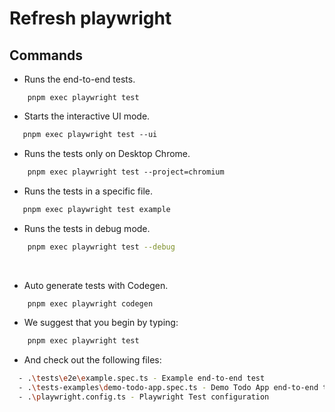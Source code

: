 # Refresh playwright

## Commands

- Runs the end-to-end tests. 

``` bash​
    pnpm exec playwright test
```

- Starts the interactive UI mode.
 
``` bash 
​   pnpm exec playwright test --ui 
```

- Runs the tests only on Desktop Chrome.

``` bash
    pnpm exec playwright test --project=chromium 
```

- Runs the tests in a specific file.

``` bash
​   pnpm exec playwright test example 
```

- Runs the tests in debug mode.

``` bash 
    pnpm exec playwright test --debug 
```
    
- Auto generate tests with Codegen.

``` bash 
    pnpm exec playwright codegen 
```

- We suggest that you begin by typing:

``` bash 
    pnpm exec playwright test 
```

- And check out the following files:

``` bash
  - .\tests\e2e\example.spec.ts - Example end-to-end test
  - .\tests-examples\demo-todo-app.spec.ts - Demo Todo App end-to-end tests
  - .\playwright.config.ts - Playwright Test configuration
```
